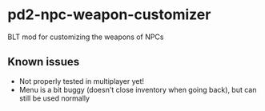 # pd2-npc-weapon-customizer
BLT mod for customizing the weapons of NPCs

## Known issues
- Not properly tested in multiplayer yet!
- Menu is a bit buggy (doesn't close inventory when going back), but can still be used normally